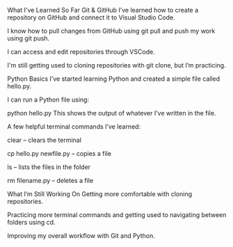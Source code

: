What I've Learned So Far
Git & GitHub
I’ve learned how to create a repository on GitHub and connect it to Visual Studio Code.

I know how to pull changes from GitHub using git pull and push my work using git push.

I can access and edit repositories through VSCode.

I'm still getting used to cloning repositories with git clone, but I’m practicing.

Python Basics
I’ve started learning Python and created a simple file called hello.py.

I can run a Python file using:

python hello.py
This shows the output of whatever I’ve written in the file.

A few helpful terminal commands I’ve learned:

clear – clears the terminal

cp hello.py newfile.py – copies a file

ls – lists the files in the folder

rm filename.py – deletes a file

What I’m Still Working On
Getting more comfortable with cloning repositories.

Practicing more terminal commands and getting used to navigating between folders using cd.

Improving my overall workflow with Git and Python.